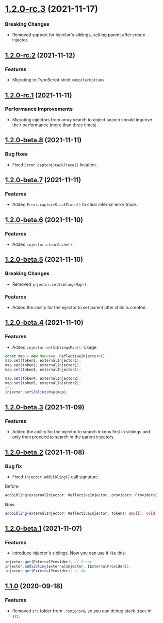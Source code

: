 <a name="1.2.0-rc.3"></a>
# [1.2.0-rc.3](https://github.com/ts-stack/di/releases/tag/1.2.0-rc.3) (2021-11-17)

### Breaking Changes

- Removed support for injector's siblings, setting parent after create injector.

<a name="1.2.0-rc.2"></a>
## [1.2.0-rc.2](https://github.com/ts-stack/di/releases/tag/1.2.0-rc.2) (2021-11-12)

### Features

- Migrating to TypeScript strict `compilerOptions`.

<a name="1.2.0-rc.1"></a>
## [1.2.0-rc.1](https://github.com/ts-stack/di/releases/tag/1.2.0-rc.1) (2021-11-11)

### Performance Improvements

- Migrating injectors from array search to object search should improve their performance (more than three times).

<a name="1.2.0-beta.8"></a>
## [1.2.0-beta.8](https://github.com/ts-stack/di/releases/tag/1.2.0-beta.8) (2021-11-11)

### Bug fixes

- Fixed `Error.captureStackTrace()` location.

<a name="1.2.0-beta.7"></a>
## [1.2.0-beta.7](https://github.com/ts-stack/di/releases/tag/1.2.0-beta.7) (2021-11-11)

### Features

- Added `Error.captureStackTrace()` to clear internal error trace.

<a name="1.2.0-beta.6"></a>
## [1.2.0-beta.6](https://github.com/ts-stack/di/releases/tag/1.2.0-beta.6) (2021-11-10)

### Features

- Added `injector.clearCache()`.

<a name="1.2.0-beta.5"></a>
## [1.2.0-beta.5](https://github.com/ts-stack/di/releases/tag/1.2.0-beta.5) (2021-11-10)

### Breaking Changes

- Removed `injector.setSiblingsMap()`.

### Features

- Added the ability for the injector to set parent after child is created.

<a name="1.2.0-beta.4"></a>
## [1.2.0-beta.4](https://github.com/ts-stack/di/releases/tag/1.2.0-beta.4) (2021-11-10)

### Features

- Added `injector.setSiblingsMap()`. Usage:

```ts
const map = new Map<any, ReflectiveInjector>();
map.set(token1, externalInjector1);
map.set(token2, externalInjector1);
map.set(token3, externalInjector1);

map.set(token4, externalInjector2);
map.set(token5, externalInjector2);
//...
injector.setSiblingsMap(map);
```

<a name="1.2.0-beta.3"></a>
## [1.2.0-beta.3](https://github.com/ts-stack/di/releases/tag/1.2.0-beta.3) (2021-11-09)

### Features

- Added the ability for the injector to search tokens first in siblings and only then proceed
to search in the parent injectors.

<a name="1.2.0-beta.2"></a>
## [1.2.0-beta.2](https://github.com/ts-stack/di/releases/tag/1.2.0-beta.2) (2021-11-08)

### Bug fix

- Fixed `injector.addSibling()` call signature.

Before:

```ts
addSibling(externalInjector: ReflectiveInjector, providers: Providers[]): void;
```

Now:

```ts
addSibling(externalInjector: ReflectiveInjector, tokens: any[]): void;
```

<a name="1.2.0-beta.1"></a>
## [1.2.0-beta.1](https://github.com/ts-stack/di/releases/tag/1.2.0-beta.1) (2021-11-07)

### Features

- Introduce injector's siblings. Now you can use it like this:

```ts
injector.get(ExternalProvider); // Error
injector.addSibling(externalInjector, [ExternalProvider]);
injector.get(ExternalProvider); // OK
```

<a name="1.1.0"></a>
## [1.1.0](https://github.com/ts-stack/di/releases/tag/1.1.0) (2020-09-18)

### Features

- Removed `src` folder from `.npmignore`, so you can debug stack trace in `src`.